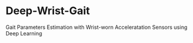 # Deep-Wrist-Gait
Gait Parameters Estimation with Wrist-worn Acceleratation Sensors using Deep Learning
